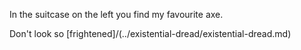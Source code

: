 In the suitcase on the left you find my favourite axe.

Don't look so [frightened]/(../existential-dread/existential-dread.md)
